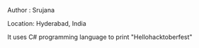 Author : Srujana

Location: Hyderabad, India

It uses C# programming language to print "Hellohacktoberfest"
